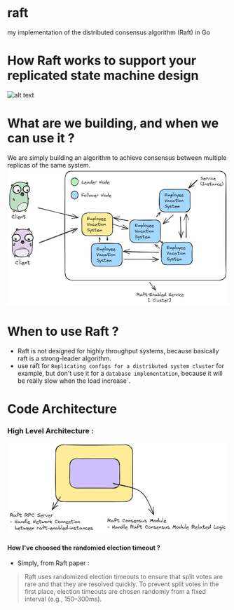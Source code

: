 # raft
my implementation of the distributed consensus algorithm (Raft) in Go

# How Raft works to support your replicated state machine design 
![alt text](image.png)

# What are we building, and when we can use it ?
We are simply building an algorithm to achieve consensus between multiple replicas of the same system.
![alt text](image-1.png)

# When to use Raft ?
- Raft is not designed for highly throughput systems, because basically raft is a strong-leader algorithm.
- use raft for `Replicating configs for a distributed system cluster` for example, but don't use it for a `database implementation`, because it will be really slow when the load increase`.

# Code Architecture 
### High Level Architecture : 
![alt text](image-2.png)

#### How I've choosed the randomied election timeout ?
- Simply, from Raft paper : 
> Raft uses randomized election timeouts to ensure that
split votes are rare and that they are resolved quickly. To
prevent split votes in the first place, election timeouts are
chosen randomly from a fixed interval (e.g., 150–300ms).